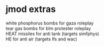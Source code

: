# jmod extras
white phosphorus bombs for gaza roleplay  
tear gas bombs for blm protester roleplay  
HEAT missiles for anti tank (targets simfphys)  
HE for anti air (targets lfs and wac)
